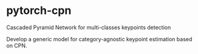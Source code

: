 # pytorch-cpn

Cascaded Pyramid Network for multi-classes keypoints detection

Develop a generic model for category-agnostic keypoint estimation based on CPN.
